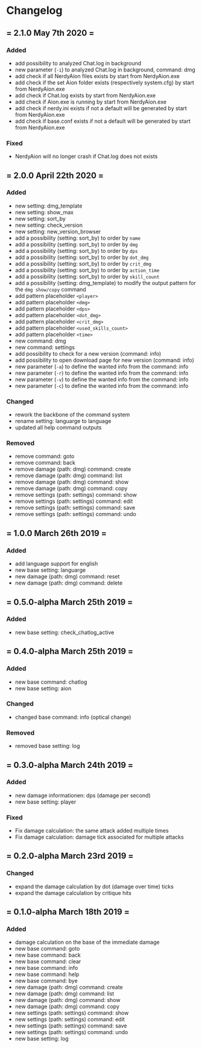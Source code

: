 # Changelog
## = 2.1.0 May 7th 2020 =
### Added
- add possibility to analyzed Chat.log in background
- new parameter (`-i`) to analyzed Chat.log in background, command: dmg
- add check if all NerdyAion files exists by start from NerdyAion.exe
- add check if the set Aion folder exists (respectively system.cfg) by start from NerdyAion.exe
- add check if Chat.log exists by start from NerdyAion.exe
- add check if Aion.exe is running by start from NerdyAion.exe
- add check if nerdy.ini exists if not a default will be generated by start from NerdyAion.exe
- add check if base.conf exists if not a default will be generated by start from NerdyAion.exe
### Fixed
- NerdyAion will no longer crash if Chat.log does not exists
## = 2.0.0 April 22th 2020 =
### Added
- new setting: dmg_template
- new setting: show_max
- new setting: sort_by
- new setting: check_version
- new setting: new_version_browser
- add a possibility (setting: sort_by) to order by `name`
- add a possibility (setting: sort_by) to order by `dmg`
- add a possibility (setting: sort_by) to order by `dps`
- add a possibility (setting: sort_by) to order by `dot_dmg`
- add a possibility (setting: sort_by) to order by `crit_dmg`
- add a possibility (setting: sort_by) to order by `action_time`
- add a possibility (setting: sort_by) to order by `skill_count`
- add a possibility (setting: dmg_template) to modify the output pattern for the `dmg show/copy` command
- add pattern placeholder `<player>`
- add pattern placeholder `<dmg>`
- add pattern placeholder `<dps>`
- add pattern placeholder `<dot_dmg>`
- add pattern placeholder `<crit_dmg>`
- add pattern placeholder `<used_skills_count>`
- add pattern placeholder `<time>`
- new command: dmg
- new command: settings
- add possibility to check for a new version (command: info)
- add possibility to open download page for new version (command: info)
- new parameter (`-a`) to define the wanted info from the command: info
- new parameter (`-r`) to define the wanted info from the command: info
- new parameter (`-v`) to define the wanted info from the command: info
- new parameter (`-c`) to define the wanted info from the command: info
### Changed
- rework the backbone of the command system
- rename setting: languarge to language
- updated all help command outputs
### Removed
- remove command: goto
- remove command: back
- remove damage (path: dmg) command: create
- remove damage (path: dmg) command: list
- remove damage (path: dmg) command: show
- remove damage (path: dmg) command: copy
- remove settings (path: settings) command: show
- remove settings (path: settings) command: edit
- remove settings (path: settings) command: save
- remove settings (path: settings) command: undo
## = 1.0.0 March 26th 2019 =
### Added
- add language support for english
- new base setting: languarge
- new damage (path: dmg) command: reset
- new damage (path: dmg) command: delete
## = 0.5.0-alpha March 25th 2019 =
### Added
- new base setting: check_chatlog_active
## = 0.4.0-alpha March 25th 2019 =
### Added
- new base command: chatlog
- new base setting: aion
### Changed
- changed base command: info (optical change)
### Removed
- removed base setting: log
## = 0.3.0-alpha March 24th 2019 =
### Added
- new damage informationen: dps (damage per second) 
- new base setting: player
### Fixed
- Fix damage calculation: the same attack added multiple times
- Fix damage calculation: damage tick associated for multiple attacks
## = 0.2.0-alpha March 23rd 2019 =
### Changed
- expand the damage calculation by dot (damage over time) ticks
- expand the damage calculation by critique hits
## = 0.1.0-alpha March 18th 2019 =
### Added
- damage calculation on the base of the immediate damage
- new base command: goto
- new base command: back
- new base command: clear
- new base command: info
- new base command: help
- new base command: bye
- new damage (path: dmg) command: create
- new damage (path: dmg) command: list
- new damage (path: dmg) command: show
- new damage (path: dmg) command: copy
- new settings (path: settings) command: show
- new settings (path: settings) command: edit
- new settings (path: settings) command: save
- new settings (path: settings) command: undo
- new base setting: log
